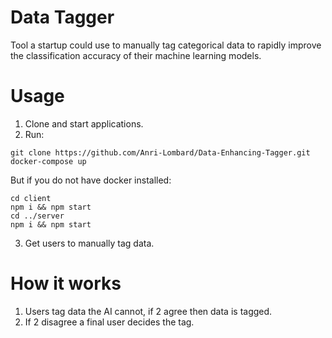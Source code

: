 # Data Tagger
Tool a startup could use to manually tag categorical data to rapidly improve the classification accuracy of their machine learning models.

# Usage
1. Clone and start applications.
2. Run:
```
git clone https://github.com/Anri-Lombard/Data-Enhancing-Tagger.git
docker-compose up
```


But if you do not have docker installed:
```
cd client
npm i && npm start
cd ../server
npm i && npm start
```

3. Get users to manually tag data.

# How it works
1. Users tag data the AI cannot, if 2 agree then data is tagged.
2. If 2 disagree a final user decides the tag.